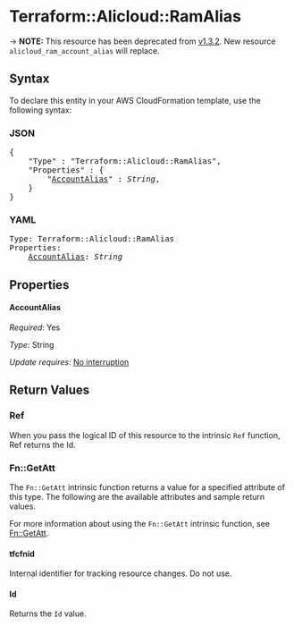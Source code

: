 # Terraform::Alicloud::RamAlias

-> **NOTE:** This resource has been deprecated from [v1.3.2](https://github.com/alibaba/terraform-provider/releases/tag/V1.3.2). New resource `alicloud_ram_account_alias` will replace.

## Syntax

To declare this entity in your AWS CloudFormation template, use the following syntax:

### JSON

<pre>
{
    "Type" : "Terraform::Alicloud::RamAlias",
    "Properties" : {
        "<a href="#accountalias" title="AccountAlias">AccountAlias</a>" : <i>String</i>,
    }
}
</pre>

### YAML

<pre>
Type: Terraform::Alicloud::RamAlias
Properties:
    <a href="#accountalias" title="AccountAlias">AccountAlias</a>: <i>String</i>
</pre>

## Properties

#### AccountAlias

_Required_: Yes

_Type_: String

_Update requires_: [No interruption](https://docs.aws.amazon.com/AWSCloudFormation/latest/UserGuide/using-cfn-updating-stacks-update-behaviors.html#update-no-interrupt)

## Return Values

### Ref

When you pass the logical ID of this resource to the intrinsic `Ref` function, Ref returns the Id.

### Fn::GetAtt

The `Fn::GetAtt` intrinsic function returns a value for a specified attribute of this type. The following are the available attributes and sample return values.

For more information about using the `Fn::GetAtt` intrinsic function, see [Fn::GetAtt](https://docs.aws.amazon.com/AWSCloudFormation/latest/UserGuide/intrinsic-function-reference-getatt.html).

#### tfcfnid

Internal identifier for tracking resource changes. Do not use.

#### Id

Returns the <code>Id</code> value.

